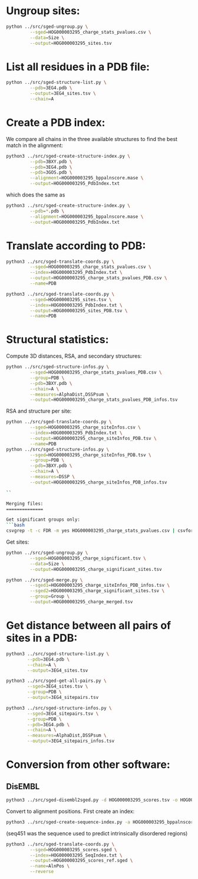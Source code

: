 
Ungroup sites:
==============

```bash
python ../src/sged-ungroup.py \
         --sged=HOG000003295_charge_stats_pvalues.csv \
         --data=Size \
         --output=HOG000003295_sites.tsv
```

List all residues in a PDB file:
================================

```bash
python ../src/sged-structure-list.py \
         --pdb=3EG4.pdb \
         --output=3EG4_sites.tsv \
         --chain=A
```

Create a PDB index:
===================

We compare all chains in the three available structures to find the best match in the alignment:
```bash
python3 ../src/sged-create-structure-index.py \
         --pdb=3BXY.pdb \
         --pdb=3EG4.pdb \
         --pdb=3GOS.pdb \
         --alignment=HOG000003295_bppalnscore.mase \
         --output=HOG000003295_PdbIndex.txt
```
which does the same as
```bash
python3 ../src/sged-create-structure-index.py \
         --pdb=*.pdb \
         --alignment=HOG000003295_bppalnscore.mase \
         --output=HOG000003295_PdbIndex.txt
```

Translate according to PDB:
===========================

```bash
python3 ../src/sged-translate-coords.py \
         --sged=HOG000003295_charge_stats_pvalues.csv \
         --index=HOG000003295_PdbIndex.txt \
         --output=HOG000003295_charge_stats_pvalues_PDB.csv \
         --name=PDB

python3 ../src/sged-translate-coords.py \
         --sged=HOG000003295_sites.tsv \
         --index=HOG000003295_PdbIndex.txt \
         --output=HOG000003295_sites_PDB.tsv \
         --name=PDB
```

Structural statistics:
======================

Compute 3D distances, RSA, and secondary structures:

```bash
python ../src/sged-structure-infos.py \
         --sged=HOG000003295_charge_stats_pvalues_PDB.csv \
         --group=PDB \
         --pdb=3BXY.pdb \
         --chain=A \
         --measures=AlphaDist,DSSPsum \
         --output=HOG000003295_charge_stats_pvalues_PDB_infos.tsv

```

RSA and structure per site:
```bash
python ../src/sged-translate-coords.py \
         --sged=HOG000003295_charge_siteInfos.csv \
         --index=HOG000003295_PdbIndex.txt \
         --output=HOG000003295_charge_siteInfos_PDB.tsv \
         --name=PDB
python ../src/sged-structure-infos.py \
         --sged=HOG000003295_charge_siteInfos_PDB.tsv \
         --group=PDB \
         --pdb=3BXY.pdb \
         --chain=A \
         --measures=DSSP \
         --output=HOG000003295_charge_siteInfos_PDB_infos.tsv

``

Merging files:
==============

Get significant groups only:
```bash
csvgrep -t -c FDR -m yes HOG000003295_charge_stats_pvalues.csv | csvformat -T > HOG000003295_charge_significant.tsv
```

Get sites:
```bash
python ../src/sged-ungroup.py \
         --sged=HOG000003295_charge_significant.tsv \
         --data=Size \
         --output=HOG000003295_charge_significant_sites.tsv
```

```bash
python ../src/sged-merge.py \
         --sged1=HOG000003295_charge_siteInfos_PDB_infos.tsv \
         --sged2=HOG000003295_charge_significant_sites.tsv \
         --group=Group \
         --output=HOG000003295_charge_merged.tsv

```

Get distance between all pairs of sites in a PDB:
=================================================

```bash
python3 ../src/sged-structure-list.py \
        --pdb=3EG4.pdb \
        --chain=A \
        --output=3EG4_sites.tsv

python3 ../src/sged-get-all-pairs.py \
        --sged=3EG4_sites.tsv \
        --group=PDB \
        --output=3EG4_sitepairs.tsv

python3 ../src/sged-structure-infos.py \
        --sged=3EG4_sitepairs.tsv \
        --group=PDB \
        --pdb=3EG4.pdb \
        --chain=A \
        --measures=AlphaDist,DSSPsum \
        --output=3EG4_sitepairs_infos.tsv

```


Conversion from other software:
===============================

## DisEMBL

```bash
python3 ../src/sged-disembl2sged.py -d HOG000003295_scores.tsv -o HOG000003295_scores.sged
```
Convert to alignment positions. First create an index:

```bash
python3 ../src/sged-create-sequence-index.py -a HOG000003295_bppalnscore.mase -r seq451 -o HOG000003295_SeqIndex.txt
```
(seq451 was the sequence used to predict intrinsically disordered regions)

```bash
python3 ../src/sged-translate-coords.py \
         --sged=HOG000003295_scores.sged \
         --index=HOG000003295_SeqIndex.txt \
         --output=HOG000003295_scores_ref.sged \
         --name=AlnPos \
         --reverse
```


